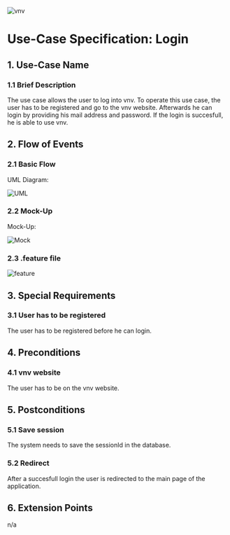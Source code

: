 ![vnv][]
# Use-Case Specification: Login


## 1. Use-Case Name 
### 1.1 Brief Description
The use case allows the user to log into vnv. 
To operate this use case, the user has to be registered and go to the vnv website. 
Afterwards he can login by providing his mail address and password.
If the login is succesfull, he is able to use vnv.

## 2. Flow of Events
### 2.1 Basic Flow 
UML Diagram: 

![UML][]

### 2.2 Mock-Up
Mock-Up:

![Mock][]

### 2.3 .feature file

![feature][]

## 3. Special Requirements
### 3.1 User has to be registered
The user has to be registered before he can login.

## 4. Preconditions
### 4.1 vnv website 
The user has to be on the vnv website.

## 5. Postconditions
### 5.1 Save session
The system needs to save the sessionId in the database. 
### 5.2 Redirect
After a succesfull login the user is redirected to the main page of the application.

## 6. Extension Points
n/a

<!-- picture links -->
[UML]: https://raw.githubusercontent.com/WMerk/vnvDoc/master/doc/use%20cases/UML%20-%20login.png "UML Diagram"
[Mock]: https://raw.githubusercontent.com/WMerk/VnVDoc/master/doc/mockups/Login/Mockup_Login.png "Mock-Up"
[feature]: https://raw.githubusercontent.com/WMerk/vnvDoc/master/doc/feature/login.PNG "Feature file"
[vnv]: https://raw.githubusercontent.com/WMerk/vnvDoc/master/logo/logo_wide_big.png "vnv logo"